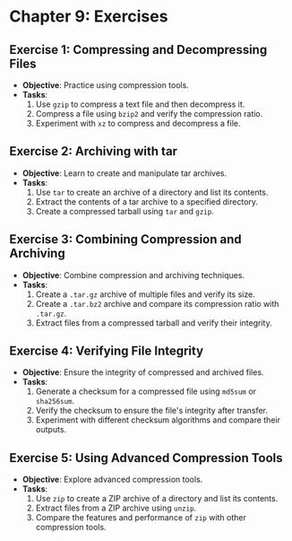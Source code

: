 # Chapter 9: Exercises

## Exercise 1: Compressing and Decompressing Files

- **Objective**: Practice using compression tools.
- **Tasks**:
  1. Use `gzip` to compress a text file and then decompress it.
  2. Compress a file using `bzip2` and verify the compression ratio.
  3. Experiment with `xz` to compress and decompress a file.

## Exercise 2: Archiving with tar

- **Objective**: Learn to create and manipulate tar archives.
- **Tasks**:
  1. Use `tar` to create an archive of a directory and list its contents.
  2. Extract the contents of a tar archive to a specified directory.
  3. Create a compressed tarball using `tar` and `gzip`.

## Exercise 3: Combining Compression and Archiving

- **Objective**: Combine compression and archiving techniques.
- **Tasks**:
  1. Create a `.tar.gz` archive of multiple files and verify its size.
  2. Create a `.tar.bz2` archive and compare its compression ratio with `.tar.gz`.
  3. Extract files from a compressed tarball and verify their integrity.

## Exercise 4: Verifying File Integrity

- **Objective**: Ensure the integrity of compressed and archived files.
- **Tasks**:
  1. Generate a checksum for a compressed file using `md5sum` or `sha256sum`.
  2. Verify the checksum to ensure the file's integrity after transfer.
  3. Experiment with different checksum algorithms and compare their outputs.

## Exercise 5: Using Advanced Compression Tools

- **Objective**: Explore advanced compression tools.
- **Tasks**:
  1. Use `zip` to create a ZIP archive of a directory and list its contents.
  2. Extract files from a ZIP archive using `unzip`.
  3. Compare the features and performance of `zip` with other compression tools.
